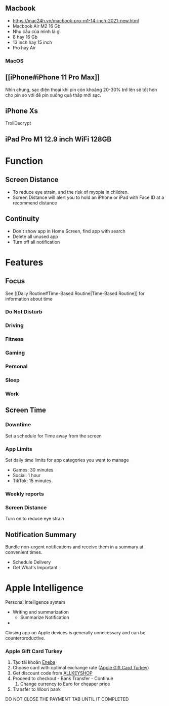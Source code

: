 ## Macbook

- https://mac24h.vn/macbook-pro-m1-14-inch-2021-new.html
- Macbook Air M2 16 Gb
- Nhu cầu của mình là gì
- 8 hay 16 Gb
- 13 inch hay 15 inch 
- Pro hay Air

### MacOS

## [[iPhone#iPhone 11 Pro Max]]

Nhìn chung, sạc điện thoại khi pin còn khoảng 20-30% trở lên sẽ tốt hơn cho pin so với để pin xuống quá thấp mới sạc.
## iPhone Xs

TrollDecrypt

## iPad Pro M1 12.9 inch WiFi 128GB

# Function
## Screen Distance

- To reduce eye strain, and the risk of myopia in children.
- Screen Distance will alert you to hold an iPhone or iPad with Face ID at a recommend distance

## Continuity

- Don't show app in Home Screen, find app with search
- Delete all unused app
- Turn off all notification

# Features

## Focus

See [[Daily Routine#Time-Based Routine|Time-Based Routine]] for information about time

### Do Not Disturb

### Driving

### Fitness

### Gaming

### Personal

### Sleep

### Work

## Screen Time

### Downtime

Set a schedule for Time away from the screen

### App Limits

Set daily time limits for app categories you want to manage

- Games: 30 minutes
- Social: 1 hour
- TikTok: 15 minutes

### Weekly reports
### Screen Distance

Turn on to reduce eye strain

## Notification Summary

Bundle non-urgent notifications and receive them in a summary at convenient times.

- Schedule Delivery
- Get What's Important

# Apple Intelligence

Personal Intelligence system

- Writing and summarization
	- Summarize Notification
- 

Closing app on Apple devices is generally unnecessary and can be counterproductive.

### Apple Gift Card Turkey

1. Tạo tài khoản [Eneba](https://www.eneba.com)
2. Choose card with optimal exchange rate ([Apple Gift Card Turkey](https://www.eneba.com/vendor/ultimate-choice?drms[]=apple&page=1&regions[]=turkey))
3. Get discount code from [ALLKEYSHOP](https://www.allkeyshop.com/blog/buy-itunes-gift-card-cd-key-compare-prices/)
4. Proceed to checkout - Bank Transfer - Continue
	1. Change currency to Euro for cheaper price
5. Transfer to Woori bank

DO NOT CLOSE THE PAYMENT TAB UNTIL IT COMPLETED